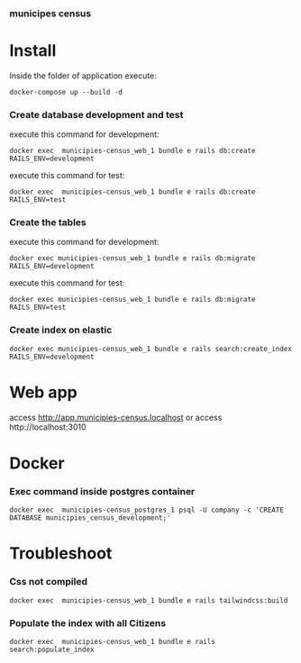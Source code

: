 ### municipes census

# Install
Inside the folder of application execute:

```
docker-compose up --build -d
```

### Create database development and test

execute this command for development:
```
docker exec  municipies-census_web_1 bundle e rails db:create RAILS_ENV=development
```

execute this command for test:
```
docker exec  municipies-census_web_1 bundle e rails db:create RAILS_ENV=test
```

### Create the tables

execute this command for development:
```
docker exec municipies-census_web_1 bundle e rails db:migrate RAILS_ENV=development
```

execute this command for test:
```
docker exec municipies-census_web_1 bundle e rails db:migrate RAILS_ENV=test
```

### Create index on elastic
```
docker exec municipies-census_web_1 bundle e rails search:create_index RAILS_ENV=development
```


# Web app
access http://app.municipies-census.localhost
or
access http://localhost:3010

# Docker

### Exec command inside postgres container
```
docker exec  municipies-census_postgres_1 psql -U company -c 'CREATE DATABASE municipies_census_development;'
```

# Troubleshoot
### Css not compiled
```
docker exec  municipies-census_web_1 bundle e rails tailwindcss:build
```

### Populate the index with all Citizens
```
docker exec  municipies-census_web_1 bundle e rails search:populate_index
```
